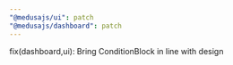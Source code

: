```yaml
---
"@medusajs/ui": patch
"@medusajs/dashboard": patch
---
```


fix(dashboard,ui): Bring ConditionBlock in line with design

